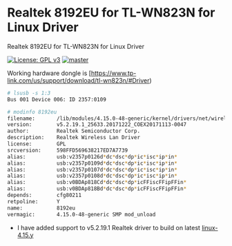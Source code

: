 # Realtek 8192EU for TL-WN823N for Linux Driver
Realtek 8192EU for TL-WN823N for Linux Driver

[![License: GPL v3](https://img.shields.io/badge/License-GPL%20v3-blue.svg)](http://www.gnu.org/licenses/gpl-3.0)
[![master](https://img.shields.io/badge/current-v5.2.19.2-aa11ff.svg)](https://github.com/noud/rtl8192EU_WiFi_linux_v5.2.19.1_25633.20171222_COEX20171113-0047/releases)

Working hardware dongle is [https://www.tp-link.com/us/support/download/tl-wn823n/#Driver)
```sh
# lsusb -s 1:3
Bus 001 Device 006: ID 2357:0109
```
```sh
# modinfo 8192eu
filename:       /lib/modules/4.15.0-48-generic/kernel/drivers/net/wireless/8192eu.ko
version:        v5.2.19.1_25633.20171222_COEX20171113-0047
author:         Realtek Semiconductor Corp.
description:    Realtek Wireless Lan Driver
license:        GPL
srcversion:     598FFD569638217ED7A7739
alias:          usb:v2357p0126d*dc*dsc*dp*ic*isc*ip*in*
alias:          usb:v2357p0109d*dc*dsc*dp*ic*isc*ip*in*
alias:          usb:v2357p0107d*dc*dsc*dp*ic*isc*ip*in*
alias:          usb:v2357p0108d*dc*dsc*dp*ic*isc*ip*in*
alias:          usb:v0BDAp818Cd*dc*dsc*dp*icFFiscFFipFFin*
alias:          usb:v0BDAp818Bd*dc*dsc*dp*icFFiscFFipFFin*
depends:        cfg80211
retpoline:      Y
name:           8192eu
vermagic:       4.15.0-48-generic SMP mod_unload 
```
* I have added support to v5.2.19.1 Realtek driver to build on latest [linux-4.15.y](https://git.kernel.org/pub/scm/linux/kernel/git/stable/linux-stable.git/log/?h=linux-4.15.y)
